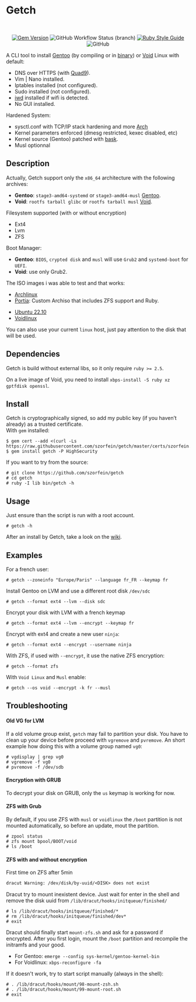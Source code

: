 # Getch

<div align="center">
<br/>

[![Gem Version](https://badge.fury.io/rb/getch.svg)](https://badge.fury.io/rb/getch)
![GitHub Workflow Status (branch)](https://img.shields.io/github/actions/workflow/status/szorfein/getch/rubocop-analysis.yml?branch=main)
[![Ruby Style Guide](https://img.shields.io/badge/code_style-rubocop-brightgreen.svg)](https://github.com/rubocop/rubocop)
![GitHub](https://img.shields.io/github/license/szorfein/getch)

</div>

A CLI tool to install [Gentoo](https://www.gentoo.org/) (by compiling or in [binary](https://www.gentoo.org/news/2023/12/29/Gentoo-binary.html)) or [Void](https://voidlinux.org/) Linux with default:
+ DNS over HTTPS (with [Quad9](https://www.quad9.net/)).
+ Vim | Nano installed.
+ Iptables installed (not configured).
+ Sudo installed (not configured).
+ [iwd](https://iwd.wiki.kernel.org/) installed if wifi is detected.
+ No GUI installed.

Hardened System:
+ sysctl.conf with TCP/IP stack hardening and more [Arch](https://wiki.archlinux.org/title/Sysctl)
+ Kernel parameters enforced (dmesg restricted, kexec disabled, etc)
+ Kernel source (Gentoo) patched with [bask](https://github.com/szorfein/bask).
+ Musl optionnal

## Description
Actually, Getch support only the `x86_64` architecture with the following archives:
+ **Gentoo**: `stage3-amd64-systemd` or `stage3-amd64-musl` [Gentoo](https://www.gentoo.org/downloads/).
+ **Void**: `rootfs tarball glibc` or `rootfs tarball musl` [Void](https://voidlinux.org/download/).

Filesystem supported (with or without encryption)
+ Ext4
+ Lvm
+ ZFS

Boot Manager:
+ **Gentoo**: `BIOS`, `crypted disk` and `musl` will use `Grub2` and `systemd-boot` for `UEFI`.
+ **Void**: use only Grub2.

The ISO images i was able to test and that works:
+ [Archlinux](https://www.archlinux.org/download/)
+ [Portia](https://github.com/szorfein/portia/releases): Custom Archiso that includes ZFS support and Ruby.
* [Ubuntu 22.10](https://cdimage.ubuntu.com/releases/22.10/release/)
* [Voidlinux](https://voidlinux.org/download/)

You can also use your current `linux` host, just pay attention to the disk that will be used.  

## Dependencies
Getch is build without external libs, so it only require `ruby >= 2.5`.

On a live image of Void, you need to install `xbps-install -S ruby xz gptfdisk
openssl`.

## Install
Getch is cryptographically signed, so add my public key (if you haven’t already) as a trusted certificate.  
With `gem` installed:

    $ gem cert --add <(curl -Ls https://raw.githubusercontent.com/szorfein/getch/master/certs/szorfein.pem)
    $ gem install getch -P HighSecurity

If you want to try from the source:

    # git clone https://github.com/szorfein/getch
    # cd getch
    # ruby -I lib bin/getch -h

## Usage
Just ensure than the script is run with a root account.

    # getch -h

After an install by Getch, take a look on the [wiki](https://github.com/szorfein/getch/wiki).

## Examples
For a french user:

    # getch --zoneinfo "Europe/Paris" --language fr_FR --keymap fr

Install Gentoo on LVM and use a different root disk `/dev/sdc`

    # getch --format ext4 --lvm --disk sdc

Encrypt your disk with LVM with a french keymap

    # getch --format ext4 --lvm --encrypt --keymap fr

Encrypt with ext4 and create a new user `ninja`:

    # getch --format ext4 --encrypt --username ninja

With ZFS, if used with `--encrypt`, it use the native ZFS encryption:

    # getch --format zfs

With `Void Linux` and `Musl` enable:

    # getch --os void --encrypt -k fr --musl

## Troubleshooting

#### Old VG for LVM
If a old volume group exist, `getch` may fail to partition your disk. You have to clean up your device before proceed with `vgremove` and `pvremove`. An short example how doing this with a volume group named `vg0`:

    # vgdisplay | grep vg0
    # vgremove -f vg0
    # pvremove -f /dev/sdb

#### Encryption with GRUB
To decrypt your disk on GRUB, only the `us` keymap is working for now.

#### ZFS with Grub
By default, if you use ZFS with `musl` or `voidlinux` the `/boot` partition is not mounted automatically, so before an update, mout the partition.

    # zpool status
    # zfs mount bpool/BOOT/void
    # ls /boot

#### ZFS with and without encryption
First time on ZFS after 5min

```txt
dracut Warning: /dev/disk/by-uuid/<DISK> does not exist
```

Dracut try to mount inexistent device. Just wait for enter in the shell and remove the disk uuid from `/lib/dracut/hooks/initqueue/finished/`

    # ls /lib/dracut/hooks/initqueue/finished/*
    # rm /lib/dracut/hooks/initqueue/finished/dev*
    # exit

Dracut should finally start `mount-zfs.sh` and ask for a password if encrypted. After you first login, mount the `/boot` partition and recompile the initramfs and your good.

+ For Gentoo: `emerge --config sys-kernel/gentoo-kernel-bin`
+ For Voidlinux: `xbps-reconfigure -fa`

If it doesn't work, try to start script manually (always in the shell):

    # . /lib/dracut/hooks/mount/98-mount-zsh.sh
    # . /lib/dracut/hooks/mount/99-mount-root.sh
    # exit
